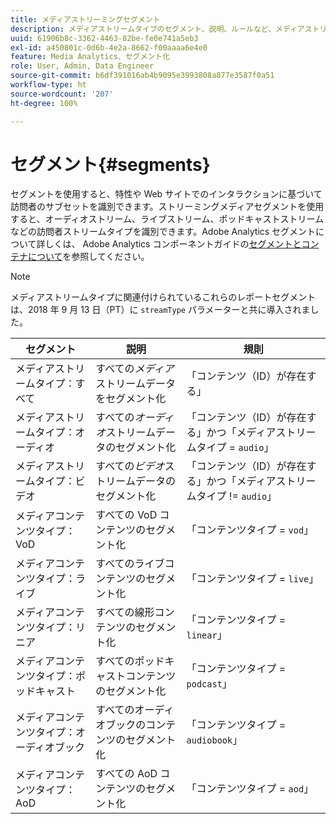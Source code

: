 ```yaml
---
title: メディアストリーミングセグメント
description: メディアストリームタイプのセグメント、説明、ルールなど、メディアストリームタイプに関連付けられているレポートセグメントについて説明します。
uuid: 61906b8c-3362-4463-82be-fe0e741a5eb3
exl-id: a450801c-0d6b-4e2a-8662-f00aaaa6e4e0
feature: Media Analytics、セグメント化
role: User, Admin, Data Engineer
source-git-commit: b6df391016ab4b9095e3993808a877e3587f0a51
workflow-type: ht
source-wordcount: '207'
ht-degree: 100%

---
```


# セグメント{#segments}

セグメントを使用すると、特性や Web サイトでのインタラクションに基づいて訪問者のサブセットを識別できます。ストリーミングメディアセグメントを使用すると、オーディオストリーム、ライブストリーム、ポッドキャストストリームなどの訪問者ストリームタイプを識別できます。Adobe Analytics セグメントについて詳しくは、 Adobe Analytics コンポーネントガイドの[セグメントとコンテナについて](https://experienceleague.adobe.com/docs/analytics/components/segmentation/seg-overview.html?lang=ja)を参照してください。

>[!NOTE]
>
>メディアストリームタイプに関連付けられているこれらのレポートセグメントは、2018 年 9 月 13 日（PT）に `streamType` パラメーターと共に導入されました。

| セグメント | 説明 | 規則 |
|---|---|---|
| メディアストリームタイプ：すべて | すべての&#x200B;*メディア*&#x200B;ストリームデータをセグメント化 | 「コンテンツ（ID）が存在する」 |
| メディアストリームタイプ：オーディオ | すべての&#x200B;*オーディオ*&#x200B;ストリームデータのセグメント化 | 「コンテンツ（ID）が存在する」かつ「メディアストリームタイプ = `audio`」 |
| メディアストリームタイプ：ビデオ | すべての&#x200B;*ビデオ*&#x200B;ストリームデータのセグメント化 | 「コンテンツ（ID）が存在する」かつ「メディアストリームタイプ != `audio`」 |
| メディアコンテンツタイプ：VoD | すべての VoD コンテンツのセグメント化 | 「コンテンツタイプ = `vod`」 |
| メディアコンテンツタイプ：ライブ | すべてのライブコンテンツのセグメント化 | 「コンテンツタイプ = `live`」 |
| メディアコンテンツタイプ：リニア | すべての線形コンテンツのセグメント化 | 「コンテンツタイプ = `linear`」 |
| メディアコンテンツタイプ：ポッドキャスト | すべてのポッドキャストコンテンツのセグメント化 | 「コンテンツタイプ = `podcast`」 |
| メディアコンテンツタイプ：オーディオブック | すべてのオーディオブックのコンテンツのセグメント化 | 「コンテンツタイプ = `audiobook`」 |
| メディアコンテンツタイプ：AoD | すべての AoD コンテンツのセグメント化 | 「コンテンツタイプ = `aod`」 |
